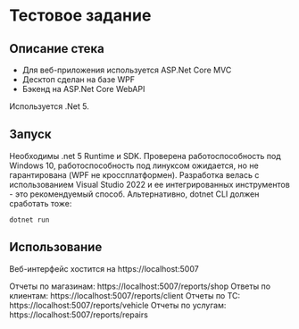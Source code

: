 # Тестовое задание

## Описание стека
- Для веб-приложения используется ASP.Net Core MVC
- Десктоп сделан на базе WPF
- Бэкенд на ASP.Net Core WebAPI

Используется .Net 5.

## Запуск
Необходимы .net 5 Runtime и SDK. Проверена работоспособность под Windows 10, работоспособность под линуксом ожидается, но не гарантирована (WPF не кроссплатформен).
Разработка велась с использованием Visual Studio 2022 и ее интегрированных инструментов - это рекомендуемый способ. 
Альтернативно, dotnet CLI должен сработать тоже:

`dotnet run`

## Использование

Веб-интерфейс хостится на https://localhost:5007

Отчеты по магазинам: https://localhost:5007/reports/shop
Ответы по клиентам: https://localhost:5007/reports/client
Отчеты по ТС: https://localhost:5007/reports/vehicle
Отчеты по услугам: https://localhost:5007/reports/repairs
